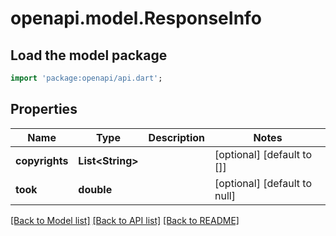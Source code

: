 # openapi.model.ResponseInfo

## Load the model package
```dart
import 'package:openapi/api.dart';
```

## Properties
Name | Type | Description | Notes
------------ | ------------- | ------------- | -------------
**copyrights** | **List&lt;String&gt;** |  | [optional] [default to []]
**took** | **double** |  | [optional] [default to null]

[[Back to Model list]](../README.md#documentation-for-models) [[Back to API list]](../README.md#documentation-for-api-endpoints) [[Back to README]](../README.md)


